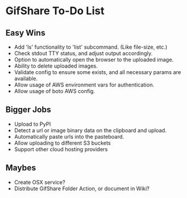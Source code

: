 GifShare To-Do List
===================

Easy Wins
---------
* Add 'ls' functionality to 'list' subcommand. (Like file-size, etc.)
* Check stdout TTY status, and adjust output accordingly.
* Option to automatically open the browser to the uploaded image.
* Ability to delete uploaded images.
* Validate config to ensure some exists, and all necessary params are available.
* Allow usage of AWS environment vars for authentication.
* Allow usage of boto AWS config.

Bigger Jobs
-----------
* Upload to PyPI
* Detect a url or image binary data on the clipboard and upload.
* Automatically paste urls into the pasteboard.
* Allow uploading to different S3 buckets
* Support other cloud hosting providers

Maybes
------
* Create OSX service?
* Distribute GifShare Folder Action, or document in Wiki?
